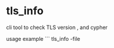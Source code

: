 # tls_info
cli tool to check TLS version , and cypher

usage example ``` tls_info -file <tab seperatred file with www.server.com:443>
